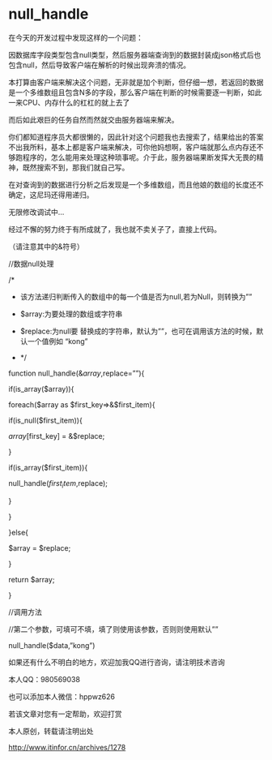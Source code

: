 # null_handle
在今天的开发过程中发现这样的一个问题：

因数据库字段类型包含null类型，然后服务器端查询到的数据封装成json格式后也包含null，然后导致客户端在解析的时候出现奔溃的情况。

本打算由客户端来解决这个问题，无非就是加个判断，但仔细一想，若返回的数据是一个多维数组且包含N多的字段，那么客户端在判断的时候需要逐一判断，如此一来CPU、内存什么的杠杠的就上去了

而后如此艰巨的任务自然而然就交由服务器端来解决。

你们都知道程序员大都很懒的，因此针对这个问题我也去搜索了，结果给出的答案不出我所料，基本上都是客户端来解决，可你他妈想啊，客户端就那么点内存还不够跑程序的，怎么能用来处理这种琐事呢。介于此，服务器端果断发挥大无畏的精神，既然搜索不到，那我们就自己写。

在对查询到的数据进行分析之后发现是一个多维数组，而且他娘的数组的长度还不确定，这尼玛还得用递归。

无限修改调试中…

经过不懈的努力终于有所成就了，我也就不卖关子了，直接上代码。

（请注意其中的&符号）

//数据null处理

/*

* 该方法递归判断传入的数组中的每一个值是否为null,若为Null，则转换为””

* $array:为要处理的数组或字符串

* $replace:为null要 替换成的字符串，默认为””，也可在调用该方法的时候，默认一个值例如 “kong”

* */

function null_handle(&$array,$replace=””){

if(is_array($array)){

foreach($array as $first_key=>&$first_item){

if(is_null($first_item)){

$array[$first_key] = &$replace;

}

if(is_array($first_item)){

null_handle($first_item,$replace);

}

}

}else{

$array = $replace;

}

return $array;

}

 

//调用方法

//第二个参数，可填可不填，填了则使用该参数，否则则使用默认””

null_handle($data,”kong”)

如果还有什么不明白的地方，欢迎加我QQ进行咨询，请注明技术咨询

本人QQ：980569038

也可以添加本人微信：hppwz626

若该文章对您有一定帮助，欢迎打赏

本人原创，转载请注明出处

http://www.itinfor.cn/archives/1278
